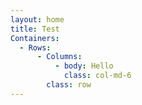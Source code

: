 ```yaml
---
layout: home
title: Test
Containers:
  - Rows:
      - Columns:
          - body: Hello
            class: col-md-6
        class: row
---
```


